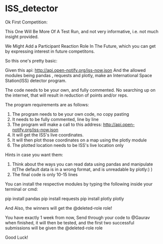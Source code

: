 # ISS_detector
Ok First Competition:

This One Will Be More Of A Test Run, and not very informative, i.e. not much insight provided.

We Might Add a Participant Reaction Role In The Future, which you can get by expressing interest in future competitons.

So this one's pretty basic:

Given this api: http://api.open-notify.org/iss-now.json
And the allowed modules being pandas , requests and plotly, make an International Space Station(ISS) detector program. 

The code needs to be your own, and fully commented. No searching up on the internet, that will result in reduction of points and/or reps.

The program requirements are as follows:
1) The program needs to be your own code, no copy pasting
2) It needs to be fully commented, line by line
3) The program will make a call to this address: http://api.open-notify.org/iss-now.json 
4) It will get the ISS's live coordinates. 
5) It will then plot those coordinates on a map using the plotly module
6) The plotted location needs to be ISS's live location only


Hints in case you want them:
1) Think about the ways you can read data using pandas and manipulate it(The default data is in a wrong format, and is unreadable by plotly:) )
2) The final code is only 10-15 lines 

You can install the respective modules by typing the following inside your terminal or cmd:

pip install pandas
pip install requests
pip install plotly plotly

And Also, the winners will get the @deleted-role role!

You have exactly 1 week from now, Send through your code to @Gaurav when finished, it will then be tested, and the first two successful submissions will be given the @deleted-role role

Good Luck!

